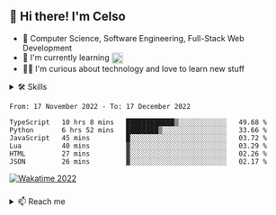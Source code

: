 ## 👋 Hi there! I'm Celso

- 🚀 Computer Science, Software Engineering, Full-Stack Web Development  
- 🦉 I'm currently learning <img src="https://upload.wikimedia.org/wikipedia/commons/thumb/f/f8/Python_logo_and_wordmark.svg/1280px-Python_logo_and_wordmark.svg.png" height="20em" align="center" alt="Python" title="Python"/>
- 🧙‍♂️ I'm curious about technology and love to learn new stuff

 <!--
  and <img src="https://upload.wikimedia.org/wikipedia/commons/thumb/0/05/Go_Logo_Blue.svg/1280px-Go_Logo_Blue.svg.png" height="23em" align="center" alt="Golang" title="Golang"/>
 -->

<details>
<summary>🛠 Skills</summary>

<div align="">
 
  ### _Languages_

 [![TypeScript](https://img.shields.io/badge/TypeScript-007ACC?style=for-the-badge&logo=typescript&logoColor=white)](https://www.typescriptlang.org/docs/handbook/2/basic-types.html)
 ![JavaScript](https://img.shields.io/badge/javascript-%23323330.svg?style=for-the-badge&logo=javascript&logoColor=%23F7DF1E)
  ![Go/Golang](https://img.shields.io/badge/go-%2300ADD8.svg?logo=go&logoColor=white&style=for-the-badge)
  ![Java](https://res.cloudinary.com/practicaldev/image/fetch/s--KR6jSVNe--/c_limit%2Cf_auto%2Cfl_progressive%2Cq_auto%2Cw_880/https://img.shields.io/badge/Java-ED8B00%3Fstyle%3Dfor-the-badge%26logo%3Djava%26logoColor%3Dwhite)
 ![Ruby](https://img.shields.io/badge/ruby-%23CC342D.svg?style=for-the-badge&logo=ruby&logoColor=white)
 ![Lua](https://img.shields.io/badge/lua-%232C2D72.svg?style=for-the-badge&logo=lua&logoColor=white)
 
 
  ### _Back-end_
  
  [![NestJS](https://img.shields.io/badge/nestjs-%23E0234E.svg?logo=nestjs&logoColor=white&style=for-the-badge)](https://docs.nestjs.com/)
  [![Nodejs](https://img.shields.io/badge/Node.js-43853D?style=for-the-badge&logo=node.js&logoColor=white)](https://nodejs.org/en/docs/)
  ![Express.js](https://img.shields.io/badge/express.js-%23404d59.svg?logo=express&logoColor=%2361DAFB&style=for-the-badge)
  [![Prisma](https://img.shields.io/badge/Prisma-3982CE?style=for-the-badge&logo=Prisma&logoColor=white)](https://www.prisma.io/docs/)
  [![Jest](https://img.shields.io/badge/-jest-%23C21325?style=for-the-badge&logo=jest&logoColor=white)](https://jestjs.io/) 
  ![Spring](https://img.shields.io/badge/spring-%236DB33F.svg?logo=spring&logoColor=white&style=for-the-badge)
  
   ### _Front-end_

  [![Vue.js](https://img.shields.io/badge/vuejs-%2335495e.svg?logo=vuedotjs&logoColor=%234FC08D&style=for-the-badge)](https://vuejs.org/guide/)
  [![React](https://img.shields.io/badge/React-20232A?style=for-the-badge&logo=react&logoColor=61DAFB)](https://reactjs.org/)
  ![Angular](https://img.shields.io/badge/angular-%23DD0031.svg?style=for-the-badge&logo=angular&logoColor=white)
  ![SASS](https://img.shields.io/badge/SASS-hotpink.svg?logo=SASS&logoColor=white&style=for-the-badge)
  [![TailwindCSS](https://img.shields.io/badge/tailwindcss-%2338B2AC.svg?style=for-the-badge&logo=tailwind-css&logoColor=white)](https://tailwindcss.com/)

  ### _Database_
 
  
  [![Postgres](https://img.shields.io/badge/PostgreSQL-316192?style=for-the-badge&logo=postgresql&logoColor=white)](https://www.postgresql.org/)
  ![MySQL](https://img.shields.io/badge/mysql-%2300f.svg?logo=mysql&logoColor=white&style=for-the-badge)
  [![MongoDB](https://img.shields.io/badge/MongoDB-%234ea94b.svg?style=for-the-badge&logo=mongodb&logoColor=white)](https://www.mongodb.com/docs/)
  ![Redis](https://img.shields.io/badge/redis-%23DD0031.svg?logo=redis&logoColor=white&style=for-the-badge)
 
 
  ### _Tools_
 
 
  [![Docker](https://img.shields.io/badge/docker-%230db7ed.svg?style=for-the-badge&logo=docker&logoColor=white)](https://docs.docker.com/) 
  ![Nginx](https://img.shields.io/badge/nginx-%23009639.svg?style=for-the-badge&logo=nginx&logoColor=white)
  ![Vagrant](https://img.shields.io/badge/vagrant-%231563FF.svg?style=for-the-badge&logo=vagrant&logoColor=white)
  ![AWS](https://img.shields.io/badge/AWS-%23FF9900.svg?style=for-the-badge&logo=amazon-aws&logoColor=white)
  ![Cypress](https://img.shields.io/badge/Cypress-17202C?style=for-the-badge&logo=cypress&logoColor=white)
  ![Git](https://img.shields.io/badge/git-%23F05033.svg?style=for-the-badge&logo=git&logoColor=white)
  [![Linux](https://img.shields.io/badge/Linux-FCC624?style=for-the-badge&logo=linux&logoColor=black)](https://github.com/torvalds/linux)
 
 
  <!--
  ![Shell Script](https://img.shields.io/badge/shell_script-%23121011.svg?logo=gnu-bash&logoColor=white&style=for-the-badge)
  -->
  
 </div>

#

<div align="">   
  
  <img src="http://github-readme-stats.vercel.app/api/top-langs/?username=celso-patiri&layout=compact&theme=tokyonight&custom_title=Languages&include_all_commits=true&count_private=true&langs_count=6&bg_color=0d1117&hide_border=true" height="180em"/>
  <img src="http://github-readme-stats.vercel.app/api?username=celso-patiri&theme=tokyonight&custom_title=GitHub&include_all_commits=true&count_private=true&bg_color=0d1117&hide_border=true" height="180rem"/>
  
</div>

#
 
</details>

<cr/>

<!--START_SECTION:waka-->

```text
From: 17 November 2022 - To: 17 December 2022

TypeScript   10 hrs 8 mins   ████████████▒░░░░░░░░░░░░   49.68 %
Python       6 hrs 52 mins   ████████▒░░░░░░░░░░░░░░░░   33.66 %
JavaScript   45 mins         █░░░░░░░░░░░░░░░░░░░░░░░░   03.72 %
Lua          40 mins         ▓░░░░░░░░░░░░░░░░░░░░░░░░   03.29 %
HTML         27 mins         ▓░░░░░░░░░░░░░░░░░░░░░░░░   02.26 %
JSON         26 mins         ▓░░░░░░░░░░░░░░░░░░░░░░░░   02.17 %
```

<!--END_SECTION:waka-->

<!-- <div>
 <img src="https://github-readme-stats.vercel.app/api/wakatime?username=celsopatiri&layout=compact&langs_count=6&custom_title=Wakatime stats - 2022"/>
</div> -->

<a href="https://wakatime.com/@8a52c0fd-ec78-403a-81d0-07c674c564b3" title="Time coded since Jan 17 2022">
  <img src="https://wakatime.com/badge/user/8a52c0fd-ec78-403a-81d0-07c674c564b3.svg" alt="Wakatime 2022" title="Time coded since Jan 17 2022" />
</a>

###

<details>
 <summary>📫 Reach me</summary>
 
 <br/>
 
 <a href="https://www.linkedin.com/in/celso-patiri-916051223" target="_blank"><img src="https://img.shields.io/badge/-LinkedIn-%230077B5?style=for-the-badge&logo=linkedin&logoColor=white"></a>
 <a href = "mailto:celsobenedetti2@gmail.com"><img src="https://img.shields.io/badge/-Gmail-%23333?style=for-the-badge&logo=gmail&logoColor=white" target="_blank"></a>
</details>


